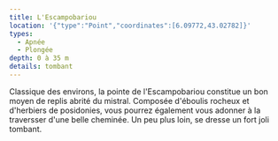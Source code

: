 ```yaml
---
title: L'Escampobariou
location: '{"type":"Point","coordinates":[6.09772,43.02782]}'
types:
  - Apnée
  - Plongée
depth: 0 à 35 m
details: tombant
---
```

Classique des environs, la pointe de l'Escampobariou constitue un bon moyen de replis abrité du mistral. Composée d'éboulis rocheux et d'herbiers de posidonies, vous pourrez également vous adonner à la traversser d'une belle cheminée. Un peu plus loin, se dresse un fort joli tombant.
